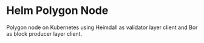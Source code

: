 # Helm Polygon Node

Polygon node on Kubernetes using Heimdall as validator layer client and Bor as block producer layer client.


